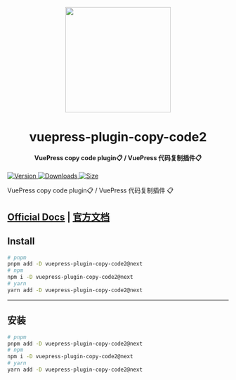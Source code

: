 <!-- markdownlint-disable -->
<p align="center">
  <img width="240" src="https://vuepress-theme-hope.github.io/v2/logo.svg" style="text-align: center;">
</p>
<h1 align="center">vuepress-plugin-copy-code2</h1>
<h4 align="center">VuePress copy code plugin📋 / VuePress 代码复制插件📋</h4>

[![Version](https://img.shields.io/npm/v/vuepress-plugin-copy-code2/next.svg?style=flat-square&logo=npm) ![Downloads](https://img.shields.io/npm/dm/vuepress-plugin-copy-code2.svg?style=flat-square&logo=npm) ![Size](https://img.shields.io/bundlephobia/min/vuepress-plugin-copy-code2?style=flat-square&logo=npm)](https://www.npmjs.com/package/vuepress-plugin-copy-code2)

<!-- markdownlint-restore -->

VuePress copy code plugin📋 / VuePress 代码复制插件 📋

## [Official Docs](https://vuepress-theme-hope.github.io/v2/copy-code/) | [官方文档](https://vuepress-theme-hope.gitee.io/v2/copy-code/zh/)

## Install

```bash
# pnpm
pnpm add -D vuepress-plugin-copy-code2@next
# npm
npm i -D vuepress-plugin-copy-code2@next
# yarn
yarn add -D vuepress-plugin-copy-code2@next
```

---

## 安装

```bash
# pnpm
pnpm add -D vuepress-plugin-copy-code2@next
# npm
npm i -D vuepress-plugin-copy-code2@next
# yarn
yarn add -D vuepress-plugin-copy-code2@next
```
